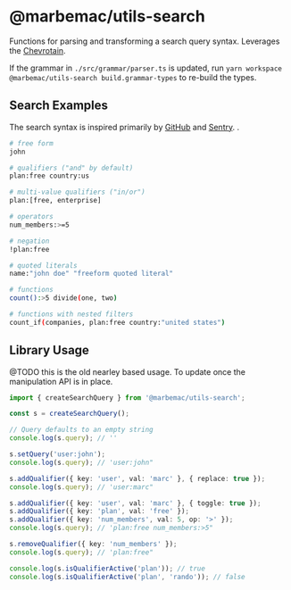 # @marbemac/utils-search

Functions for parsing and transforming a search query syntax. Leverages the
[Chevrotain](https://github.com/Chevrotain/chevrotain).

If the grammar in `./src/grammar/parser.ts` is updated, run `yarn workspace @marbemac/utils-search build.grammar-types`
to re-build the types.

## Search Examples

The search syntax is inspired primarily by
[GitHub](https://docs.github.com/en/search-github/github-code-search/understanding-github-code-search-syntax) and
[Sentry](https://docs.sentry.io/product/sentry-basics/search). .

```bash
# free form
john

# qualifiers ("and" by default)
plan:free country:us

# multi-value qualifiers ("in/or")
plan:[free, enterprise]

# operators
num_members:>=5

# negation
!plan:free

# quoted literals
name:"john doe" "freeform quoted literal"

# functions
count():>5 divide(one, two)

# functions with nested filters
count_if(companies, plan:free country:"united states")
```

## Library Usage

@TODO this is the old nearley based usage. To update once the manipulation API is in place.

```ts
import { createSearchQuery } from '@marbemac/utils-search';

const s = createSearchQuery();

// Query defaults to an empty string
console.log(s.query); // ''

s.setQuery('user:john');
console.log(s.query); // 'user:john"

s.addQualifier({ key: 'user', val: 'marc' }, { replace: true });
console.log(s.query); // 'user:marc"

s.addQualifier({ key: 'user', val: 'marc' }, { toggle: true });
s.addQualifier({ key: 'plan', val: 'free' });
s.addQualifier({ key: 'num_members', val: 5, op: '>' });
console.log(s.query); // 'plan:free num_members:>5"

s.removeQualifier({ key: 'num_members' });
console.log(s.query); // 'plan:free"

console.log(s.isQualifierActive('plan')); // true
console.log(s.isQualifierActive('plan', 'rando')); // false
```
